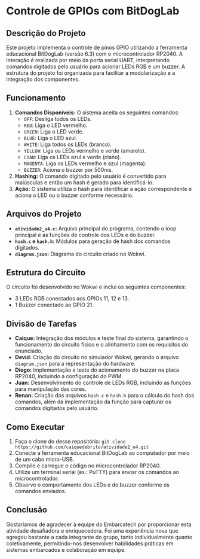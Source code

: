 # Controle de GPIOs com BitDogLab

## Descrição do Projeto
Este projeto implementa o controle de pinos GPIO utilizando a ferramenta educacional BitDogLab (versão 6.3) com o microcontrolador RP2040. A interação é realizada por meio da porta serial UART, interpretando comandos digitados pelo usuário para acionar LEDs RGB e um buzzer. A estrutura do projeto foi organizada para facilitar a modularização e a integração dos componentes.

## Funcionamento
1. **Comandos Disponíveis:** O sistema aceita os seguintes comandos:
    - `OFF`: Desliga todos os LEDs.
    - `RED`: Liga o LED vermelho.
    - `GREEN`: Liga o LED verde.
    - `BLUE`: Liga o LED azul.
    - `WHITE`: Liga todos os LEDs (branco).
    - `YELLOW`: Liga os LEDs vermelho e verde (amarelo).
    - `CYAN`: Liga os LEDs azul e verde (ciano).
    - `MAGENTA`: Liga os LEDs vermelho e azul (magenta).
    - `BUZZER`: Aciona o buzzer por 500ms.
2. **Hashing:** O comando digitado pelo usuário é convertido para maiúsculas e então um hash é gerado para identificá-lo.
3. **Ação:** O sistema utiliza o hash para identificar a ação correspondente e aciona o LED ou o buzzer conforme necessário.

## Arquivos do Projeto
- **`atividade2_u4.c`:** Arquivo principal do programa, contendo o loop principal e as funções de controle dos LEDs e do buzzer.
- **`hash.c` e `hash.h`:** Módulos para geração de hash dos comandos digitados.
- **`diagram.json`:** Diagrama do circuito criado no Wokwi.

## Estrutura do Circuito
O circuito foi desenvolvido no Wokwi e inclui os seguintes componentes:
- 3 LEDs RGB conectados aos GPIOs 11, 12 e 13.
- 1 Buzzer conectado ao GPIO 21.

## Divisão de Tarefas
- **Caique:** Integração dos módulos e teste final do sistema, garantindo o funcionamento do circuito físico e o alinhamento com os requisitos do enunciado.
- **Devid:** Criação do circuito no simulador Wokwi, gerando o arquivo `diagram.json` para a representação do hardware.
- **Diego:** Implementação e teste do acionamento do buzzer na placa RP2040, incluindo a configuração do PWM.
- **Juan:** Desenvolvimento do controle de LEDs RGB, incluindo as funções para manipulação das cores.
- **Renan:** Criação dos arquivos `hash.c` e `hash.h` para o cálculo do hash dos comandos, além da implementação da função para capturar os comandos digitados pelo usuário.

## Como Executar

1. Faça o clone do desse repositório:
``
git clone https://github.com/caiquedebrito/atividade2_u4.git
``
2. Conecte a ferramenta educacional BitDogLab ao computador por meio de um cabo micro-USB.
3. Compile e carregue o código no microcontrolador RP2040.
4. Utilize um terminal serial (ex.: PuTTY) para enviar os comandos ao microcontrolador.
5. Observe o comportamento dos LEDs e do buzzer conforme os comandos enviados.

## Conclusão
Gostaríamos de agradecer à equipe do Embarcatech por proporcionar esta atividade desafiadora e enriquecedora. Foi uma experiência nova que agregou bastante a cada integrante do grupo, tanto individualmente quanto coletivamente, permitindo-nos desenvolver habilidades práticas em sistemas embarcados e colaboração em equipe.

